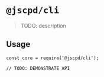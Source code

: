 # `@jscpd/cli`

> TODO: description

## Usage

```
const core = require('@jscpd/cli');

// TODO: DEMONSTRATE API
```
